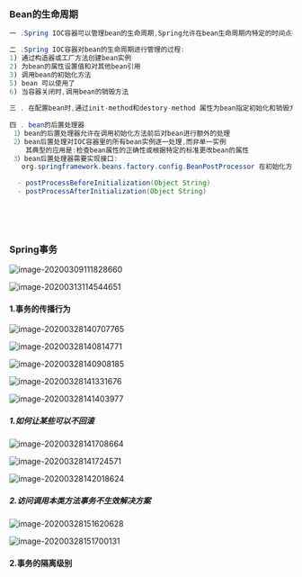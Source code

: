 ### Bean的生命周期



~~~Java
一 .Spring IOC容器可以管理bean的生命周期,Spring允许在bean生命周期内特定的时间点执行指定的任务。

二 .Spring IOC容器对bean的生命周期进行管理的过程:
1) 通过构造器或工厂方法创建bean实例
2) 为bean的属性设置值和对其他bean引用
3) 调用bean的初始化方法
5) bean 可以使用了
6) 当容器关闭时,调用bean的销毁方法
    
三 . 在配置bean时,通过init-method和destory-method 属性为bean指定初始化和销毁方法
    
四 . bean的后置处理器
 1）bean的后置处理器允许在调用初始化方法前后对bean进行额外的处理
 2）bean后置处理对IOC容器里的所有bean实例逐一处理,而非单一实例
    其典型的应用是:检查bean属性的正确性或根据特定的标准更改bean的属性
 3）bean后置处理器需要实现接口:
   org.springframework.beans.factory.config.BeanPostProcessor 在初始化方法被调用前后,Spring将把每个bean实例分别传递给上述接口的以下两个方法:

  - postProcessBeforeInitialization(Object String)
  - postProcessAfterInitialization(Object String)    
       

    
    
~~~



### Spring事务

![image-20200309111828660](C:\Users\Dehan.Gao\AppData\Roaming\Typora\typora-user-images\image-20200309111828660.png)



![image-20200313114544651](C:\Users\Dehan.Gao\AppData\Roaming\Typora\typora-user-images\image-20200313114544651.png)





#### 1.事务的传播行为

![image-20200328140707765](C:\Users\Dehan.Gao\AppData\Roaming\Typora\typora-user-images\image-20200328140707765.png)



![image-20200328140814771](C:\Users\Dehan.Gao\AppData\Roaming\Typora\typora-user-images\image-20200328140814771.png)





![image-20200328140908185](C:\Users\Dehan.Gao\AppData\Roaming\Typora\typora-user-images\image-20200328140908185.png)



![image-20200328141331676](C:\Users\Dehan.Gao\AppData\Roaming\Typora\typora-user-images\image-20200328141331676.png)





![image-20200328141403977](C:\Users\Dehan.Gao\AppData\Roaming\Typora\typora-user-images\image-20200328141403977.png)





##### 1.如何让某些可以不回滚

![image-20200328141708664](C:\Users\Dehan.Gao\AppData\Roaming\Typora\typora-user-images\image-20200328141708664.png)



![image-20200328141724571](C:\Users\Dehan.Gao\AppData\Roaming\Typora\typora-user-images\image-20200328141724571.png)



![image-20200328142018624](C:\Users\Dehan.Gao\AppData\Roaming\Typora\typora-user-images\image-20200328142018624.png)





##### 2.访问调用本类方法事务不生效解决方案

![image-20200328151620628](C:\Users\Dehan.Gao\AppData\Roaming\Typora\typora-user-images\image-20200328151620628.png)





![image-20200328151700131](C:\Users\Dehan.Gao\AppData\Roaming\Typora\typora-user-images\image-20200328151700131.png)



#### 2.事务的隔离级别

